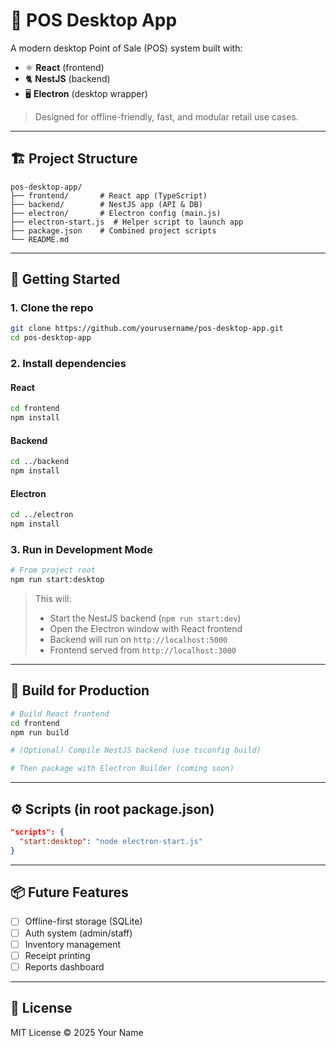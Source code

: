 # 🧾 POS Desktop App

A modern desktop Point of Sale (POS) system built with:

- ⚛️ **React** (frontend)
- 🐈 **NestJS** (backend)
- 🖥 **Electron** (desktop wrapper)

> Designed for offline-friendly, fast, and modular retail use cases.

---

## 🏗 Project Structure

```
pos-desktop-app/
├── frontend/       # React app (TypeScript)
├── backend/        # NestJS app (API & DB)
├── electron/       # Electron config (main.js)
├── electron-start.js  # Helper script to launch app
├── package.json    # Combined project scripts
└── README.md
```

---

## 🚀 Getting Started

### 1. Clone the repo

```bash
git clone https://github.com/yourusername/pos-desktop-app.git
cd pos-desktop-app
```

### 2. Install dependencies

#### React
```bash
cd frontend
npm install
```

#### Backend
```bash
cd ../backend
npm install
```

#### Electron
```bash
cd ../electron
npm install
```

### 3. Run in Development Mode

```bash
# From project root
npm run start:desktop
```

> This will:
> - Start the NestJS backend (`npm run start:dev`)
> - Open the Electron window with React frontend
> - Backend will run on `http://localhost:5000`
> - Frontend served from `http://localhost:3000`

---

## 🏁 Build for Production

```bash
# Build React frontend
cd frontend
npm run build

# (Optional) Compile NestJS backend (use tsconfig build)

# Then package with Electron Builder (coming soon)
```

---

## ⚙ Scripts (in root package.json)

```json
"scripts": {
  "start:desktop": "node electron-start.js"
}
```

---

## 📦 Future Features

- [ ] Offline-first storage (SQLite)
- [ ] Auth system (admin/staff)
- [ ] Inventory management
- [ ] Receipt printing
- [ ] Reports dashboard

---

## 📜 License

MIT License © 2025 Your Name